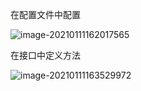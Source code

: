 在配置文件中配置

![image-20210111162017565](D:\笔记\nuxtjs项目实战\media\image-20210111162017565.png)

在接口中定义方法

![image-20210111163529972](D:\笔记\nuxtjs项目实战\media\image-20210111163529972.png)
